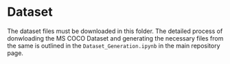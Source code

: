 # Dataset
The dataset files must be downloaded in this folder. The detailed process of donwloading the MS COCO Dataset and generating the necessary files from the same is outlined in the ``Dataset_Generation.ipynb`` in the main repository page.
